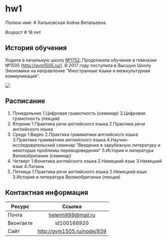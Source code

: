 # hw1

*Полное имя:* # Хильковская Алёна Витальевна

*Возраст* # 18 лет

## История обучения
Ходила в начальную школу [№1752.](http://pgym1752.mskobr.ru/) Продолжила обучение в гимназии №1505 (http://gym1505.ru/). В 2017 году поступила в Высшую Школу Экономики на направление "Иностранные языки и межкультурная коммуникация".

![](https://lang.hse.ru/data/2015/08/25/1086520204/оргсобрание%20фото%201%202015.jpg)

## Расписание
1. Понедельник
    1.Цифровая грамотность (семинар)
    2.Цифровая грамотность (лекция)
2. Вторник
    1.Практика речи английского языка
    2.Практика речи английского языка
3. Среда
    1.Видео
    2.Практика грамматики английского языка
    3.Практика грамматики английского языка
    4.Научно-исследовательский семинар "Введение в зарубежную литературу и некоторые проблемы переводоведения"
    5.История и литература Великобритании (семинар)
4. Четверг
    1.Фонетика английского языка
    2.Немецкий язык
    3.Немецкий язык
    4.Латынь
5. Пятница
    1.Практика речи английского языка
    2.Немецкий язык
    3.История и литература Великобритании (лекция)
    
## Контактная информация

Ресурс|Ссылка
---|:---:
Почта|helenhill99@mail.ru
Вконтакте|id100166920
Сайт|<http://gym1505.ru/node/939>
